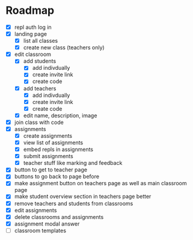 # Roadmap

- [x] repl auth log in
- [x] landing page
  - [x] list all classes
  - [x] create new class (teachers only)
- [x] edit classroom
  - [x] add students
    - [x] add indivdually
    - [x] create invite link
    - [x] create code
  - [x] add teachers
    - [x] add indivdually
    - [x] create invite link
    - [x] create code
  - [x] edit name, description, image
- [x] join class with code
- [x] assignments
  - [x] create assignments
  - [x] view list of assignments
  - [x] embed repls in assignments
  - [x] submit assignments
  - [x] teacher stuff like marking and feedback
- [x] button to get to teacher page
- [x] buttons to go back to page before
- [x] make assignment button on teachers page as well as main classroom page
- [x] make student overview section in teachers page better
- [x] remove teachers and students from classrooms
- [x] edit assignments
- [x] delete classrooms and assignments
- [x] assignment modal answer
- [ ] classroom templates